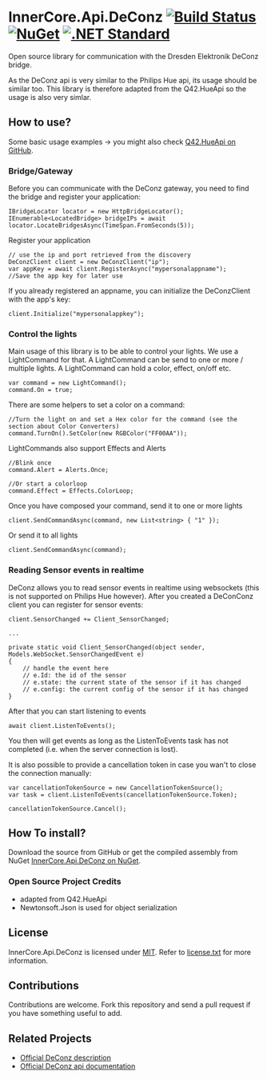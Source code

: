 InnerCore.Api.DeConz [![Build Status][azure build]][project]	[![NuGet][nuget badge]][nuget package]	  [![.NET Standard][dotnet-standard badge]][dotnet-standard doc]
====================

Open source library for communication with the Dresden Elektronik DeConz bridge.

As the DeConz api is very similar to the Philips Hue api, its usage should be similar too.
This library is therefore adapted from the Q42.HueApi so the usage is also very simlar.

## How to use?
Some basic usage examples -> you might also check [Q42.HueApi on GitHub](https://github.com/Q42/Q42.HueApi).

### Bridge/Gateway
Before you can communicate with the DeConz gateway, you need to find the bridge and register your application:

	IBridgeLocator locator = new HttpBridgeLocator();
	IEnumerable<LocatedBridge> bridgeIPs = await locator.LocateBridgesAsync(TimeSpan.FromSeconds(5));
	
Register your application
	
	// use the ip and port retrieved from the discovery
	DeConzClient client = new DeConzClient("ip");
	var appKey = await client.RegisterAsync("mypersonalappname");
	//Save the app key for later use
	
If you already registered an appname, you can initialize the DeConzClient with the app's key:	

	client.Initialize("mypersonalappkey");

### Control the lights
Main usage of this library is to be able to control your lights. We use a LightCommand for that. A LightCommand can be send to one or more / multiple lights. A LightCommand can hold a color, effect, on/off etc.

	var command = new LightCommand();
	command.On = true;
	
There are some helpers to set a color on a command:
	
	//Turn the light on and set a Hex color for the command (see the section about Color Converters)
    command.TurnOn().SetColor(new RGBColor("FF00AA"));
	
LightCommands also support Effects and Alerts

	//Blink once
	command.Alert = Alerts.Once;
	
	//Or start a colorloop
	command.Effect = Effects.ColorLoop;
	
Once you have composed your command, send it to one or more lights

	client.SendCommandAsync(command, new List<string> { "1" });
	
Or send it to all lights

	client.SendCommandAsync(command);

### Reading Sensor events in realtime

DeConz allows you to read sensor events in realtime using websockets (this is not supported on Philips Hue however). After you created a DeConConz client
you can register for sensor events:

	client.SensorChanged += Client_SensorChanged;

    ...

	private static void Client_SensorChanged(object sender, Models.WebSocket.SensorChangedEvent e)
	{
        // handle the event here
        // e.Id: the id of the sensor
        // e.state: the current state of the sensor if it has changed
        // e.config: the current config of the sensor if it has changed
	}

After that you can start listening to events

    await client.ListenToEvents();

You then will get events as long as the ListenToEvents task has not completed (i.e. when the server connection is lost).

It is also possible to provide a cancellation token in case you wan't to close the connection manually:

    var cancellationTokenSource = new CancellationTokenSource();
    var task = client.ListenToEvents(cancellationTokenSource.Token);

    cancellationTokenSource.Cancel();

## How To install?
Download the source from GitHub or get the compiled assembly from NuGet [InnerCore.Api.DeConz on NuGet](https://nuget.org/packages/InnerCore.Api.DeConz).

### Open Source Project Credits
* adapted from Q42.HueApi
* Newtonsoft.Json is used for object serialization

## License

InnerCore.Api.DeConz is licensed under [MIT](http://www.opensource.org/licenses/mit-license.php "Read more about the MIT license form"). Refer to [license.txt](https://github.com/MadMonkey87/InnerCore.Api.DeConz/blob/master/LICENSE.txt) for more information.

## Contributions

Contributions are welcome. Fork this repository and send a pull request if you have something useful to add.

## Related Projects

* [Official DeConz description](https://www.dresden-elektronik.de/funktechnik/products/software/pc/DeConz/)
* [Official DeConz api documentation](https://dresden-elektronik.github.io/DeConz-rest-doc/)

[azure build]: https://innercore.visualstudio.com/InnerCore.Api.DeConz/_apis/build/status/InnerCore.Api.DeConz?branchName=master
[project]: https://github.com/MadMonkey87/InnerCore.Api.DeConz
[nuget badge]: https://img.shields.io/nuget/v/InnerCore.Api.DeConz.svg
[nuget package]: https://www.nuget.org/packages/InnerCore.Api.DeConz
[dotnet-standard badge]: http://img.shields.io/badge/.NET_Standard-v2.0-green.svg
[dotnet-standard doc]: https://docs.microsoft.com/da-dk/dotnet/articles/standard/library